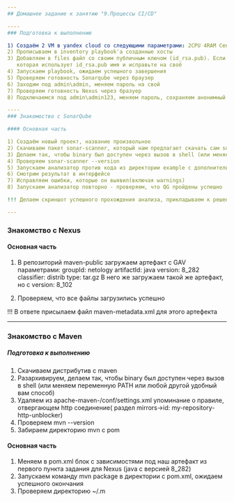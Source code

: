 ```yaml
---
## Домашнее задание к занятию "9.Процессы CI/CD"

----
### Подготовка к выполнению

1) Создаём 2 VM в yandex cloud со следующими параметрами: 2CPU 4RAM Centos7(остальное по минимальным требованиям)
2) Прописываем в inventory playbook'a созданные хосты
3) Добавляем в files файл со своим публичным ключом (id_rsa.pub). Если ключ называется иначе - найдите таску в плейбуке, 
   которая использует id_rsa.pub имя и исправьте на своё
4) Запускаем playbook, ожидаем успешного завершения
5) Проверяем готовность Sonarqube через браузер
6) Заходим под admin\admin, меняем пароль на свой
7) Проверяем готовность Nexus через бразуер
8) Подключаемся под admin\admin123, меняем пароль, сохраняем анонимный доступ

----
### Знакомоство с SonarQube

#### Основная часть

1) Создаём новый проект, название произвольное
2) Скачиваем пакет sonar-scanner, который нам предлагает скачать сам sonarqube
3) Делаем так, чтобы binary был доступен через вызов в shell (или меняем переменную PATH или любой другой удобный вам способ)
4) Проверяем sonar-scanner --version
5) Запускаем анализатор против кода из директории example с дополнительным ключом -Dsonar.coverage.exclusions=fail.py
6) Смотрим результат в интерфейсе
7) Исправляем ошибки, которые он выявил(включая warnings)
8) Запускаем анализатор повторно - проверяем, что QG пройдены успешно

!!! Делаем скриншот успешного прохождения анализа, прикладываем к решению ДЗ

---
```

### Знакомство с Nexus

#### Основная часть

1) В репозиторий maven-public загружаем артефакт с GAV параметрами:
   groupId: netology
   artifactId: java
   version: 8_282
   classifier: distrib
   type: tar.gz
   В него же загружаем такой же артефакт, но с version: 8_102

2) Проверяем, что все файлы загрузились успешно

!!! В ответе присылаем файл maven-metadata.xml для этого артефекта

---
### Знакомство с Maven

##### Подготовка к выполнению

1) Скачиваем дистрибутив с maven
2) Разархивируем, делаем так, чтобы binary был доступен через вызов в shell (или меняем переменную PATH или любой другой удобный вам способ)
3) Удаляем из apache-maven-<version>/conf/settings.xml упоминание о правиле, отвергающем http соединение( раздел mirrors->id: my-repository-http-unblocker)
4) Проверяем mvn --version
5) Забираем директорию mvn с pom

#### Основная часть

1) Меняем в pom.xml блок с зависимостями под наш артефакт из первого пункта задания для Nexus (java с версией 8_282)
2) Запускаем команду mvn package в директории с pom.xml, ожидаем успешного окончания
3) Проверяем директорию ~/.m
